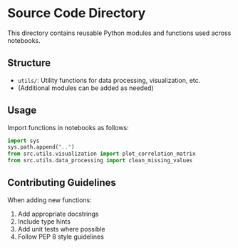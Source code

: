 # Source Code Directory

This directory contains reusable Python modules and functions used across notebooks.

## Structure

- `utils/`: Utility functions for data processing, visualization, etc.
- (Additional modules can be added as needed)

## Usage

Import functions in notebooks as follows:

```python
import sys
sys.path.append("..")
from src.utils.visualization import plot_correlation_matrix
from src.utils.data_processing import clean_missing_values
```

## Contributing Guidelines

When adding new functions:

1. Add appropriate docstrings
2. Include type hints
3. Add unit tests where possible
4. Follow PEP 8 style guidelines
